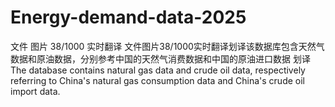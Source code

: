 # Energy-demand-data-2025
 文件 图片 38/1000 实时翻译 文件图片38/1000实时翻译划译该数据库包含天然气数据和原油数据，分别参考中国的天然气消费数据和中国的原油进口数据  划译 The database contains natural gas data and crude oil data, respectively referring to China's natural gas consumption data and China's crude oil import data.
